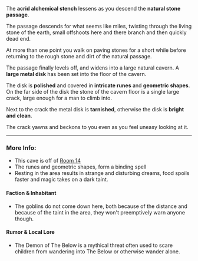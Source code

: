 The **acrid alchemical stench** lessens as you descend the **natural stone** **passage**.

The passage descends for what seems like miles, twisting through the living stone of the earth, small offshoots here and there branch and then quickly dead end.

At more than one point you walk on paving stones for a short while before returning to the rough stone and dirt of the natural passage.

The passage finally levels off, and widens into a large natural cavern. A **large metal disk** has been set into the floor of the cavern.

The disk is **polished** and covered in **intricate runes** and **geometric shapes**. On the far side of the disk the stone of the cavern floor is a single large crack, large enough for a man to climb into. 

Next to the crack the metal disk is **tarnished**, otherwise the disk is **bright and clean**.

The crack yawns and beckons to you even as you feel uneasy looking at it.

---

### More Info:

* This cave is off of [Room 14](Room_14.md)
* The runes and geometric shapes, form a binding spell
* Resting in the area results in strange and disturbing dreams, food spoils faster and magic takes on a dark taint.

#### Faction & Inhabitant

* The goblins do not come down here, both because of the distance and because of the taint in the area, they won't preemptively warn anyone though.

#### Rumor & Local Lore

* The Demon of The Below is a mythical threat often used to scare children from wandering into The Below or otherwise wander alone.
